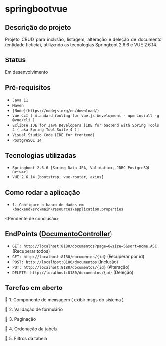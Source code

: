 # springbootvue

## Descrição do projeto 

<p align="justify">
  Projeto CRUD para inclusão, listagem, alteração e deleção de documento (entidade fictícia), utilizando as tecnologias Springboot 2.6.6 e VUE 2.6.14.
</p>

## Status

<p align="justify">
  Em desenvolvimento
</p>

## Pré-requisitos

- ``Java 11``
- ``Maven``
- ``[Node](https://nodejs.org/en/download/)``
- ``Vue CLI ( Standard Tooling for Vue.js Development - npm install -g @vue/cli )``
- ``Eclipse IDE for Java Developers [IDE for backend with Spring Tools 4 ( aka Spring Tool Suite 4 )]``
- ``Visual Studio Code (IDE for frontend)``
- ``PostgreSQL 14``

## Tecnologias utilizadas

- ``Springboot 2.6.6 [Spring Data JPA, Validation, JDBC PostgreSQL Driver]``
- ``VUE 2.6.14 [bootstrap, vue-router, axios]``

## Como rodar a aplicação

- ``1. Configure o banco de dados em \backend\src\main\resources\application.properties``

<Pendente de conclusão>

## EndPoints ([DocumentoController](https://github.com/GuidoFPC/springbootvue/blob/main/backend/src/main/java/br/leg/camara/helloword/controllers/DocumentoController.java))

- ``GET: http://localhost:8180/documentos?page=0&size=5&sort=nome,ASC`` (Recuperar todos)
- ``GET: http://localhost:8180/documentos/{id}`` (Recuperar por id)
- ``POST: http://localhost:8180/documentos`` (Inclusão)
- ``PUT: http://localhost:8180/documentos/{id}`` (Alteração)
- ``DELETE: http://localhost:8180/documentos/{id}`` (Deleção)

## Tarefas em aberto

:memo: 1. Componente de mensagem ( exibir msgs do sistema )

:memo: 2. Validação de formulário

:memo: 3. Paginação

:memo: 4. Ordenação da tabela

:memo: 5. Filtros da tabela